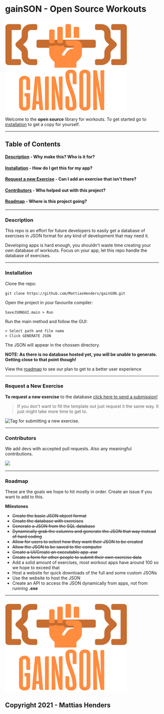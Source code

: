 
# gainSON - Open Source Workouts

![gainSON: Because you didn't tell me a better name in time.](assets/img/logo-small.png)

Welcome to the **open source** library for workouts.
To get started go to [installation](#installation) to get a copy for yourself.

___

## Table of Contents

####  [Description](#description)  - Why make this? Who is it for?
####  [Installation](#installation) - How do I get this for my app?
####  [Request a new Exercise](#request) - Can I add an exercise that isn't there?
####  [Contributors](#contributors) - Who helped out with this project?
####  [Roadmap](#roadmap) - Where is this project going?

___

### <a name="description"></a> Description

This repo is an effort for future developers to easily get a database of exercises in JSON format for any kind of development that may need it.

Developing apps is hard enough, you shouldn't waste time creating your own database of workouts. Focus on your app, let this repo handle the database of exercises.
___

### <a name="installation"></a> Installation

Clone the repo:

```git clone https://github.com/MattiasHenders/gainSON.git```

Open the project in your favourite compiler:

```SaveJSONGUI.main > Run```

Run the main method and follow the GUI:

```
> Select path and file name
> Click GENERATE JSON
```

The JSON will appear in the chossen directory.

**NOTE: As there is no database hosted yet, you will be unable to generate. Getting close to that point though!**

View the [roadmap](#roadmap) to see our plan to get to a better user experience

___

### <a name="request"></a> Request a New Exercise

**To request a new exercise** to the database [click here to send a submission!](https://github.com/MattiasHenders/gainSON/wiki/Template-for-NEW-Exercise) 

> If you don't want to fill the template out just request it the same way. It just might take more time to get to.

![Tag for submitting a new exercise.](assets/img/exerciseRequestTag.png)

___

### <a name="contributors"></a> Contributors

We add devs with accepted pull requests. Also any meaningful contributions.  

<a href="https://github.com/MattiasHenders">
  <img src="https://contrib.rocks/image?repo=MattiasHenders/gainSON" />
</a>

<!-- Made with [contributors-img](https://contrib.rocks) -->
___


### <a name="roadmap"></a> Roadmap

These are the goals we hope to hit mostly in order. 
Create an issue if you want to add to this.

**Milestones**
 - ~~Create the basic JSON object format~~
 - ~~Create the database with exercises~~
 - ~~Generate a JSON from the SQL database~~
 - ~~Dynamically grab the columns and generate the JSON that way instead of hard coding~~
 - ~~Allow for users to select how they want their JSON to be created~~
 - ~~Allow the JSON to be saved to the computer~~
 - ~~Create a UI/Create an executable app *.exe*~~
 - ~~Create a form for other people to submit their own exercise data~~
 - Add a solid amount of exercises, most workout apps have around 100 so we hope to exceed that
 - Host a website for quick downloads of the full and some custom JSONs
 - Use the website to host the JSON
 - Create an API to access the JSON dynamically from apps, not from running **.exe**
___

![gainSON: Because you didn't tell me a better name in time.](assets/img/logo-small.png)

## Copyright 2021 - Mattias Henders
